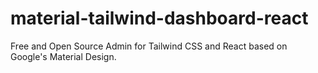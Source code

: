 # material-tailwind-dashboard-react
Free and Open Source Admin for Tailwind CSS and React based on Google's Material Design.
